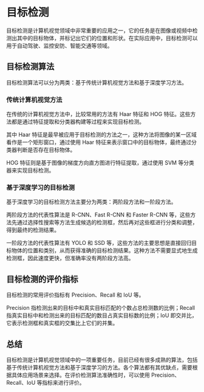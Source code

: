 # 目标检测

目标检测是计算机视觉领域中非常重要的应用之一，它的任务是在图像或视频中检测出其中的目标物体，并标记出它们的位置和形状。在实际应用中，目标检测可以用于自动驾驶、监控安防、智能交通等领域。

## 目标检测算法

目标检测算法可以分为两类：基于传统计算机视觉方法和基于深度学习方法。

### 传统计算机视觉方法

在传统的计算机视觉方法中，比较常用的方法有 Haar 特征和 HOG 特征。这些方法都是通过特征提取和分类器构建等过程来实现目标检测。

其中 Haar 特征是最早被应用于目标检测的方法之一，这种方法将图像的某一区域看作是一个矩形窗口，通过使用 Haar 特征来表示窗口中的目标物体，最终通过分类器判断是否存在目标物体。

HOG 特征则是基于图像的梯度方向直方图进行特征提取，通过使用 SVM 等分类器来实现目标检测。

### 基于深度学习的目标检测

基于深度学习的目标检测方法主要分为两类：两阶段方法和一阶段方法。

两阶段方法的代表性算法是 R-CNN、Fast R-CNN 和 Faster R-CNN 等，这些方法先通过选择性搜索等方法生成候选的检测框，然后再对这些框进行分类和调整，得到最终的检测结果。

一阶段方法的代表性算法有 YOLO 和 SSD 等，这些方法的主要思想是直接回归目标物体的位置和类别，从而获得准确的目标检测结果。这种方法不需要显式地生成检测框，因此速度更快，但准确率没有两阶段方法高。

## 目标检测的评价指标

目标检测的常用评价指标有 Precision、Recall 和 IoU 等。

Precision 指检测出来的目标中和真实目标匹配的个数占总检测数的比例；Recall 指真实目标中和检测出来的目标匹配的数目占真实目标数的比例；IoU 即交并比，它表示检测框和真实框的交集比上它们的并集。

## 总结

目标检测是计算机视觉领域中的一项重要任务，目前已经有很多成熟的算法，包括基于传统计算机视觉方法和基于深度学习的方法。各个算法都有其优缺点，需要根据具体应用场景来选择。在评价检测算法准确性时，可以使用 Precision、Recall、IoU 等指标来进行评价。